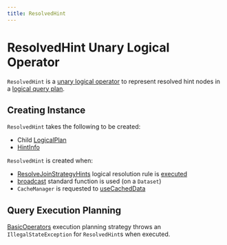 ```yaml
---
title: ResolvedHint
---
```


# ResolvedHint Unary Logical Operator

`ResolvedHint` is a [unary logical operator](LogicalPlan.md#UnaryNode) to represent resolved hint nodes in a [logical query plan](#child).

## Creating Instance

`ResolvedHint` takes the following to be created:

* <span id="child"> Child [LogicalPlan](LogicalPlan.md)
* <span id="hints"> [HintInfo](../hints/HintInfo.md)

`ResolvedHint` is created when:

* [ResolveJoinStrategyHints](../logical-analysis-rules/ResolveJoinStrategyHints.md) logical resolution rule is [executed](../logical-analysis-rules/ResolveJoinStrategyHints.md#applyJoinStrategyHint)
* [broadcast](../functions/index.md#broadcast) standard function is used (on a `Dataset`)
* `CacheManager` is requested to [useCachedData](../CacheManager.md#useCachedData)

## Query Execution Planning

[BasicOperators](../execution-planning-strategies/BasicOperators.md) execution planning strategy throws an `IllegalStateException` for `ResolvedHint`s when executed.
